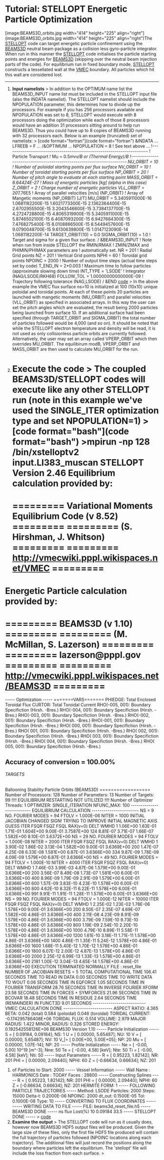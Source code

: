 Tutorial: STELLOPT Energetic Particle Optimization
==================================================

[image:BEAMS3D_orbits.jpg width=\"414\" height=\"225\" align=\"right\"](image:BEAMS3D_orbits.jpg width="414" height="225" align="right")The
[STELLOPT](STELLOPT) code can target energetic particle confinement
using the [BEAMS3D](BEAMS3D) neutral beam package as a collision less
gyro-particle integrator. When run in this manner the
[STELLOPT](STELLOPT) code initialises the particle starting points and
energies for [BEAMS3D](BEAMS3D) (skipping over the neutral beam
injection parts of the code). For equilibrium run in fixed boundary
mode, [STELLOPT](STELLOPT) constructs a tessellated wall at the
[VMEC](VMEC) boundary. All particles which hit this wall are considered
lost.

------------------------------------------------------------------------

1.  __**Input namelists**__ > In addition to the OPTIMUM name list
    the BEAMS3D_INPUT name list must be included in the STELLOPT input
    file (also the INDATA namelist). The STELLOPT namelist should
    include the NPOPULATION parameter, this determines how to divide up
    the processors. For example if you has 256 processors available and
    NPOPULATION was set to 8, STELLOPT would execute with 8 processors
    doing the optimization while each of those 8 processors would have
    an addition 31 processors sitting around to help run BEAMS3D. Thus
    you could have up to 8 copies of BEAMS3D running with 32 processors
    each. Below is an example (truncated) set of namelists: >
    [code format=\"fortran\"](code format="fortran") &INDATA \... LFREEB
    = F \... /&OPTIMUM \... NPOPULATION = 8 ! See text above \...
    !\-\-\-\-\-\-\-\-\-\-\-\-\-\-\-\-\-\-\-\-\-\-\-\-\-\-\-\-\-\-\-\-\-\-\-\-\-\-\-\-\-\-\-\-\-\-\-\-\-\-\-\-\-\-\-\-\-\-\-\-\-\-\-\-\-\-\-\-\-\-\--
    ! Particle Transport ! Mu = 0.5*m*v*v/B or (Thermal Energy)/B
    !\-\-\-\-\-\-\-\-\-\-\-\-\-\-\-\-\-\-\-\-\-\-\-\-\-\-\-\-\-\-\-\-\-\-\-\-\-\-\-\-\-\-\-\-\-\-\-\-\-\-\-\-\-\-\-\-\-\-\-\-\-\-\-\-\-\-\-\-\-\-\--
    NU_ORBIT = 10 ! Number of poloidal starting points per flux surface
    NV_ORBIT = 10 ! Number of toroidal starting points per flux surface
    NP_ORBIT = 20 ! Number of pitch angle to evaluate at each starting
    point MASS_ORBIT = 6.64424E-27 ! Mass of energetic particles [kg]
    (alpha in this case) Z_ORBIT = 2 ! Charge number of energetic
    particles VLL_ORBIT = 20*7.76E5 ! Array of parallel velocities
    [m/s] (NP_ORBIT) ! Array of Mangetic moments (NP_ORBIT) [J/T]
    MU_ORBIT = 5.3405911000E-16 1.0681182200E-15 1.6021773300E-15
    2.1362364400E-15 2.6702955500E-15 3.2043546600E-15 3.7384137700E-15
    4.2724728800E-15 4.8065319900E-15 5.3405911000E-15 5.8746502100E-15
    6.4087093200E-15 6.9427684300E-15 7.4768275400E-15 8.0108866500E-15
    8.5449457600E-15 9.0790048700E-15 9.6130639800E-15 1.0147123090E-14
    1.0681182200E-14 TARGET_ORBIT(10) = 0.0 SIGMA_ORBIT(10) = 1.0 !
    Target and sigma for a given flux surface. / &BEAMS3D_INPUT ! Note
    when run from inside STELLOPT the RMIN/RMAX ! ZMIN/ZMAX and
    PHIMIN/PHIMAX parameters are ! automatically set. NR = 201 ! Radial
    Grid points NZ = 201 ! Vertical Grid points NPHI = 60 ! Toroidal
    grid points NPOINC = 2000 ! Number of output time steps (actual time
    steps set by code) T_END_IN = 2*0.003 ! Maximum time to follow
    particles (approximate slowing down time) INT_TYPE = 'LSODE' !
    Integrator (NAG/LSODE/RKH68) FOLLOW_TOL = 1.00000000000000E-09 !
    Trajectory following tolerance (NAG,LSODE) / &END [code](code) > In
    the above example the VMEC flux surface ns=10 is initialized at 100
    (10x10) unique poloidal and toroidal points. At each of these points
    20 particles are launched with mangetic moments (MU_ORBIT) and
    parallel velocities (VLL_ORBIT) as specified in associated arrays.
    In this way the user can set the pitch angles which are evaluated,
    the result being 2000 particles being launched from surface 10. If
    an additional surface had been specified (through TARGET_ORBIT and
    SIGMA_ORBIT) the total number of particles followed would be 4,000
    (and so on). It should be noted that while the STELLOPT electron
    temperature and density will be read, it is not used as only
    collisionless particle orbits are currently followed. Alternatively,
    the user may set an array called VPERP_ORBIT which then overrides
    MU_ORBIT. The equilibirum modB, VPERP_ORBIT and MASS_ORBIT are
    then used to calculate MU_ORBIT for the run.
2.  __**Execute the code**__ > The coupled BEAMS3D/STELLOPT codes
    will execute like any other STELLOPT run (note in this example
    we've used the SINGLE_ITER optimization type and set
    NPOPULATION=1) >
    [code format=\"bash\"](code format="bash") >mpirun -np 128
    /bin/xstelloptv2 input.LI383_muscan STELLOPT Version 2.46
    Equilibrium calculation provided by:
    =================================================================================
    ========= Variational Moments Equilibrium Code (v 8.52) =========
    ========= (S. Hirshman, J. Whitson) ========= =========
    <http://vmecwiki.pppl.wikispaces.net/VMEC> =========
    =================================================================================

Energetic Particle calculation provided by:
=================================================================================
========= BEAMS3D (v 1.10) ========= ========= (M. McMillan, S.
Lazerson) ========= ========= lazerson\@pppl.gov ========= =========
<http://vmecwiki.pppl.wikispaces.net/BEAMS3D> =========
=================================================================================

\-\-\-\-- Optimization \-\-\-\-- =======VARS======= PHIEDGE: Total
Enclosed Toroidal Flux CURTOR: Total Toroidal Current RHO(-005, 001):
Boundary Specifiction (Hirsh. -Bres.) RHO(-004, 001): Boundary
Specifiction (Hirsh. -Bres.) RHO(-003, 001): Boundary Specifiction
(Hirsh. -Bres.) RHO(-002, 001): Boundary Specifiction (Hirsh. -Bres.)
RHO(-001, 001): Boundary Specifiction (Hirsh. -Bres.) RHO( 000, 001):
Boundary Specifiction (Hirsh. -Bres.) RHO( 001, 001): Boundary
Specifiction (Hirsh. -Bres.) RHO( 002, 001): Boundary Specifiction
(Hirsh. -Bres.) RHO( 003, 001): Boundary Specifiction (Hirsh. -Bres.)
RHO( 004, 001): Boundary Specifiction (Hirsh. -Bres.) RHO( 005, 001):
Boundary Specifiction (Hirsh. -Bres.)

Accuracy of conversion =  100.00%
---------------------------------

###### TARGETS

Ballooning Stability Particle Orbits (BEAMS3D) ================== Number
of Processors: 128 Number of Parameters: 13 Number of Targets: 99 !!!!
EQUILIBRIUM RESTARTING NOT UTILIZED !!!! Number of Optimizer Threads: 1
OPTIMIZER: SINGLE_ITERATION NFUNC_MAX: 100
\-\-\-\-\-\-\-\-\-\-\-\-\-\-\-\-\-\-\-\-\-\-\-\-\-\-- EQUILIBRIUM
CALCULATION \-\-\-\-\-\-\-\-\-\-\-\-\-\-\-\-\-\-\-\-\-\-\-- NS = 9 NO.
FOURIER MODES = 94 FTOLV = 1.000E-06 NITER = 1000 INITIAL JACOBIAN
CHANGED SIGN! TRYING TO IMPROVE INITIAL MAGNETIC AXIS GUESS ITER FSQR
FSQZ FSQL RAX(v=0) DELT WMHD 1 1.06E+00 1.63E-01 1.71E-01 1.604E+00
9.00E-01 3.7587E+00 124 8.81E-07 3.71E-07 1.66E-07 1.582E+00 8.10E-01
3.6372E+00 NS = 29 NO. FOURIER MODES = 94 FTOLV = 1.000E-08 NITER = 2000
ITER FSQR FSQZ FSQL RAX(v=0) DELT WMHD 1 3.90E-02 1.86E-02 3.13E-04
1.582E+00 9.00E-01 3.6369E+00 200 1.47E-07 4.25E-08 6.33E-08 1.581E+00
6.87E-01 3.6366E+00 334 9.87E-09 1.78E-09 4.09E-09 1.579E+00 6.87E-01
3.6366E+00 NS = 49 NO. FOURIER MODES = 94 FTOLV = 1.000E-10 NITER = 4000
ITER FSQR FSQZ FSQL RAX(v=0) DELT WMHD 1 7.46E-03 3.99E-03 4.87E-06
1.579E+00 9.00E-01 3.6366E+00 200 3.56E-07 8.49E-08 1.73E-07 1.581E+00
6.00E-01 3.6366E+00 400 8.96E-09 1.79E-09 2.91E-09 1.579E+00 6.00E-01
3.6366E+00 600 1.57E-09 3.83E-10 4.23E-10 1.578E+00 6.00E-01 3.6366E+00
800 4.62E-10 8.32E-11 6.22E-11 1.578E+00 6.00E-01 3.6366E+00 991
9.91E-11 1.91E-11 1.28E-11 1.578E+00 6.00E-01 3.6366E+00 NS = 99 NO.
FOURIER MODES = 94 FTOLV = 1.000E-12 NITER = 10000 ITER FSQR FSQZ FSQL
RAX(v=0) DELT WMHD 1 2.25E-02 1.23E-02 1.78E-06 1.578E+00 9.00E-01
3.6366E+00 200 8.50E-07 2.35E-07 4.69E-07 1.582E+00 4.86E-01 3.6366E+00
400 2.11E-08 4.23E-09 8.91E-09 1.579E+00 4.86E-01 3.6366E+00 600
3.79E-09 7.59E-10 9.73E-10 1.578E+00 4.86E-01 3.6366E+00 800 1.19E-09
2.54E-10 2.20E-10 1.578E+00 4.86E-01 3.6366E+00 1000 4.79E-10 8.89E-11
5.58E-11 1.578E+00 4.86E-01 3.6366E+00 1200 1.61E-10 3.18E-11 1.71E-11
1.578E+00 4.86E-01 3.6366E+00 1400 4.86E-11 1.35E-11 5.24E-12 1.578E+00
4.86E-01 3.6366E+00 1600 1.68E-11 5.40E-12 1.70E-12 1.578E+00 4.86E-01
3.6366E+00 1800 6.07E-12 2.00E-12 4.87E-13 1.578E+00 4.86E-01 3.6366E+00
2000 2.25E-12 6.99E-13 1.33E-13 1.578E+00 4.86E-01 3.6366E+00 2181
1.00E-12 3.04E-13 4.65E-14 1.578E+00 4.86E-01 3.6366E+00 EXECUTION
TERMINATED NORMALLY FILE : reset_file NUMBER OF JACOBIAN RESETS = 5
TOTAL COMPUTATIONAL TIME 106.41 SECONDS TIME TO READ IN DATA 0.00
SECONDS TIME TO WRITE DATA TO WOUT 0.06 SECONDS TIME IN EQFORCE 1.05
SECONDS TIME IN FOURIER TRANSFORM 28.76 SECONDS TIME IN INVERSE FOURIER
XFORM 23.58 SECONDS TIME IN FORCES + SYMFORCES 21.96 SECONDS TIME IN
BCOVAR 18.48 SECONDS TIME IN RESIDUE 2.64 SECONDS TIME (REMAINDER) IN
FUNCT3D 9.01 SECONDS
\-\-\-\-\-\-\-\-\-\-\-\-\-\-\-\-\-\-\-\-\-\-\-\-\-\-- VMEC CALCULATION
DONE \-\-\-\-\-\-\-\-\-\-\-\-\-\-\-\-\-\-\-\-\-\-\-\-- ASPECT RATIO:
4.365 BETA: 0.042 (total) 0.584 (poloidal) 0.046 (toroidal) TORIDAL
CURRENT: -0.174295786408E+06 TORIDAL FLUX: 0.514 VOLUME: 2.979 MAJOR
RADIUS: 1.422 MINOR_RADIUS: 0.326 STORED ENERGY: 0.192542558126E+06
BEAMS3D Version 1.10 \-\-\-\-- Particle Initialization \-\-\-\-- S = [
0.09184, 0.09184]; NS: 1 U = [ 0.00000, 5.65487]; NU: 10 V = [
0.00000, 5.65487]; NV: 10 V_|= [ 0.00E+00, 5.00E+05]; NP: 20 Mu =
[ 0.00000, 1.07E-14]; NP: 20 \-\-\-\-- Profile Initialization
\-\-\-\-- Ne = [ -0.00, 5.00] 10^19 [m^-3]; Nne: 50 Te = [ -0.00,
4.58] [keV]; Nte: 50 Ti = [ -0.00, 4.58] [keV]; Nti: 50 \-\-\-\--
Input Parameters \-\-\-\-- R = [ 0.95223, 1.82142]; NR: 201 PHI = [
0.00000, 2.09440]; NPHI: 60 Z = [-0.66634, 0.66634]; NZ: 201

1.  of Particles to Start: 2000 \-\-\-\-- Vessel Information \-\-\-\--
    Wall Name : HARMONICS Date : TODAY Faces : 28800 \-\-\-\--
    Constructing Splines \-\-\-\-- R = [ 0.95223, 1.82142]; NR: 201
    PHI = [ 0.00000, 2.09440]; NPHI: 60 Z = [-0.66634, 0.66634]; NZ:
    201 HERMITE FORM: 1 \-\-\-\-- FOLLOWING PARTICLE TRAJECTORIES
    \-\-\-\-- Method: LSODE Particles: 2000 Steps: 15000 Delta-t:
    0.2000E-06 NPOINC: 2000 dt_out: 0.1500E-05 Tol: 0.1000E-08 Type: 10
    \-\-\-\-- CONVERTING TO FLUX COORDINATES \-\-\-\-- \-\-\-\-- WRITING
    DATA TO FILE \-\-\-\-- FILE: beams3d_reset_file.h5 \-\-\-\--
    BEAMS3D DONE \-\-\-\-- ns flux Lost(%) 10 0.09184 33.5 \-\-\-\--
    STELLOPT DONE \-\-\-\-- > [code](code)
2.  __**Examine the output**__ > The STELLOPT code will run as it
    usually does, however now BEAMS3D HDF5 output files will be
    produced. Given the large size of these files, only the first file
    HDF5 file produced will contain the full trajectory of particles
    followed (NPOINC locations along each trajectory). The additional
    files will just record the positions along the boundary where
    particles left the equilibrium. The 'stellopt' file will include
    the loss fraction from each surface. >
